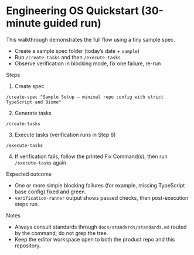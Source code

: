 # Engineering OS Quickstart (30-minute guided run)

This walkthrough demonstrates the full flow using a tiny sample spec.

- Create a sample spec folder (today’s date + `sample`)
- Run `/create-tasks` and then `/execute-tasks`
- Observe verification in blocking mode, fix one failure, re-run

Steps
1) Create spec
```
/create-spec "Sample Setup — minimal repo config with strict TypeScript and Biome"
```
2) Generate tasks
```
/create-tasks
```
3) Execute tasks (verification runs in Step 6)
```
/execute-tasks
```
4) If verification fails, follow the printed Fix Command(s), then run `/execute-tasks` again.

Expected outcome
- One or more simple blocking failures (for example, missing TypeScript base config) fixed and green.
- `verification-runner` output shows passed checks, then post-execution steps run.

Notes
- Always consult standards through `docs/standards/standards.md` routed by the command; do not grep the tree.
- Keep the editor workspace open to both the product repo and this repository.

